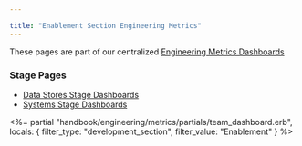 ```yaml
---

title: "Enablement Section Engineering Metrics"
---
```








These pages are part of our centralized [Engineering Metrics Dashboards](/handbook/engineering/metrics/)

### Stage Pages
* [Data Stores Stage Dashboards](/handbook/engineering/metrics/enablement/data-stores)
* [Systems Stage Dashboards](/handbook/engineering/metrics/enablement/systems)

<%= partial "handbook/engineering/metrics/partials/team_dashboard.erb", locals: { filter_type: "development_section", filter_value: "Enablement" } %>

